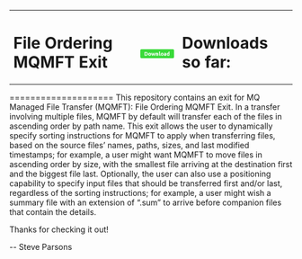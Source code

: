 <table><tr><td><h1><b>File Ordering MQMFT Exit</b></h1></td><td><h1><b> <a href="https://github.com/ibm-messaging/mq-mft-file-ordering/releases/download/v3.0/FileOrderingMqmftExit_v3.0.zip"><img src="DownloadButton.png"/></b></h1></td><td><h1><b>Downloads so far:</b></h1><script type="text/javascript" src="dlcounter.js">returnString()</script></td></tr></table>
====================
This repository contains an exit for MQ Managed File Transfer (MQMFT): File Ordering MQMFT Exit.  In a transfer involving multiple files, MQMFT by default will transfer each of the files in ascending order by path name.  This exit allows the user to dynamically specify sorting instructions for MQMFT to apply when transferring files, based on the source files’ names, paths, sizes, and last modified timestamps; for example, a user might want MQMFT to move files in ascending order by size, with the smallest file arriving at the destination first and the biggest file last.  Optionally, the user can also use a positioning capability to specify input files that should be transferred first and/or last, regardless of the sorting instructions; for example, a user might wish a summary file with an extension of “.sum” to arrive before companion files that contain the details.

Thanks for checking it out! 

-- Steve Parsons

 
 

